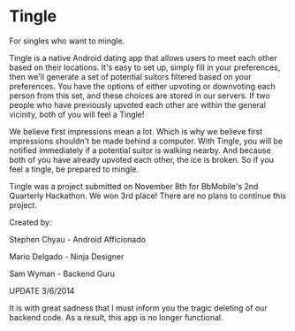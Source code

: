 Tingle
======
For singles who want to mingle.

Tingle is a native Android dating app that allows users to meet each other based on their locations.  It's easy to set up, simply fill in your preferences, then we'll generate a set of potential suitors filtered based on your preferences.  You have the options of either upvoting or downvoting each person from this set, and these choices are stored in our servers.  If two people who have previously upvoted each other are within the general vicinity, both of you will feel a Tingle!  

We believe first impressions mean a lot.  Which is why we believe first impressions shouldn't be made behind a computer.  With Tingle, you will be notified immediately if a potential suitor is walking nearby.  And because both of you have already upvoted each other, the ice is broken.  So if you feel a tingle, be prepared to mingle.

Tingle was a project submitted on November 8th for BbMobile's 2nd Quarterly Hackathon.  We won 3rd place!  There are no plans to continue this project.


Created by:

Stephen Chyau - Android Afficionado

Mario Delgado - Ninja Designer

Sam Wyman - Backend Guru



UPDATE 3/6/2014

It is with great sadness that I must inform you the tragic deleting of our backend code.  As a result, this app is no longer functional.
